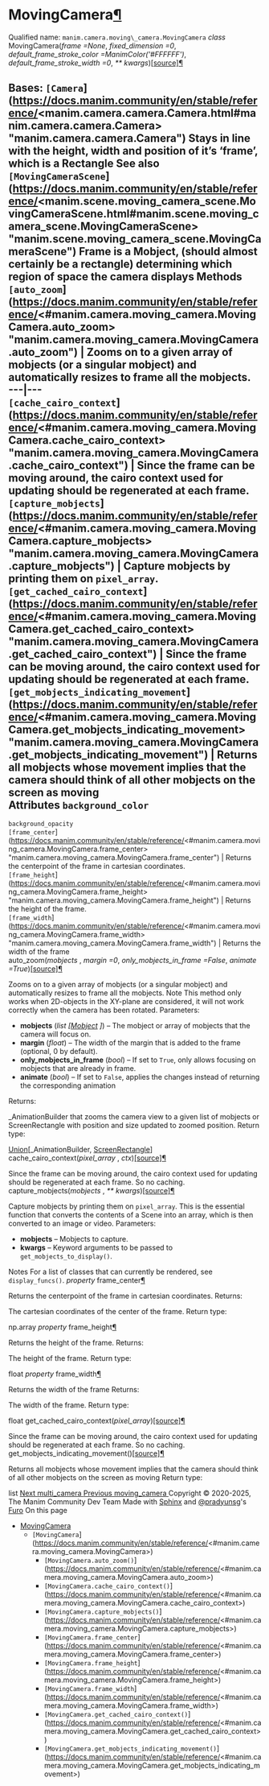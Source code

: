 # MovingCamera[¶](https://docs.manim.community/en/stable/reference/<#movingcamera> "Link to this heading")
Qualified name: `manim.camera.moving\_camera.MovingCamera`
_class_ MovingCamera(_frame =None_, _fixed_dimension =0_, _default_frame_stroke_color =ManimColor('#FFFFFF')_, _default_frame_stroke_width =0_, _** kwargs_)[[source]](https://docs.manim.community/en/stable/reference/<../_modules/manim/camera/moving_camera.html#MovingCamera>)[¶](https://docs.manim.community/en/stable/reference/<#manim.camera.moving_camera.MovingCamera> "Link to this definition")
    
Bases: `[Camera`](https://docs.manim.community/en/stable/reference/<manim.camera.camera.Camera.html#manim.camera.camera.Camera> "manim.camera.camera.Camera")
Stays in line with the height, width and position of it’s ‘frame’, which is a Rectangle
See also
`[MovingCameraScene`](https://docs.manim.community/en/stable/reference/<manim.scene.moving_camera_scene.MovingCameraScene.html#manim.scene.moving_camera_scene.MovingCameraScene> "manim.scene.moving_camera_scene.MovingCameraScene")
Frame is a Mobject, (should almost certainly be a rectangle) determining which region of space the camera displays
Methods
`[auto_zoom`](https://docs.manim.community/en/stable/reference/<#manim.camera.moving_camera.MovingCamera.auto_zoom> "manim.camera.moving_camera.MovingCamera.auto_zoom") | Zooms on to a given array of mobjects (or a singular mobject) and automatically resizes to frame all the mobjects.  
---|---  
`[cache_cairo_context`](https://docs.manim.community/en/stable/reference/<#manim.camera.moving_camera.MovingCamera.cache_cairo_context> "manim.camera.moving_camera.MovingCamera.cache_cairo_context") | Since the frame can be moving around, the cairo context used for updating should be regenerated at each frame.  
`[capture_mobjects`](https://docs.manim.community/en/stable/reference/<#manim.camera.moving_camera.MovingCamera.capture_mobjects> "manim.camera.moving_camera.MovingCamera.capture_mobjects") | Capture mobjects by printing them on `pixel_array`.  
`[get_cached_cairo_context`](https://docs.manim.community/en/stable/reference/<#manim.camera.moving_camera.MovingCamera.get_cached_cairo_context> "manim.camera.moving_camera.MovingCamera.get_cached_cairo_context") | Since the frame can be moving around, the cairo context used for updating should be regenerated at each frame.  
`[get_mobjects_indicating_movement`](https://docs.manim.community/en/stable/reference/<#manim.camera.moving_camera.MovingCamera.get_mobjects_indicating_movement> "manim.camera.moving_camera.MovingCamera.get_mobjects_indicating_movement") | Returns all mobjects whose movement implies that the camera should think of all other mobjects on the screen as moving  
Attributes
`background_color`  
---  
`background_opacity`  
`[frame_center`](https://docs.manim.community/en/stable/reference/<#manim.camera.moving_camera.MovingCamera.frame_center> "manim.camera.moving_camera.MovingCamera.frame_center") | Returns the centerpoint of the frame in cartesian coordinates.  
`[frame_height`](https://docs.manim.community/en/stable/reference/<#manim.camera.moving_camera.MovingCamera.frame_height> "manim.camera.moving_camera.MovingCamera.frame_height") | Returns the height of the frame.  
`[frame_width`](https://docs.manim.community/en/stable/reference/<#manim.camera.moving_camera.MovingCamera.frame_width> "manim.camera.moving_camera.MovingCamera.frame_width") | Returns the width of the frame  
auto_zoom(_mobjects_ , _margin =0_, _only_mobjects_in_frame =False_, _animate =True_)[[source]](https://docs.manim.community/en/stable/reference/<../_modules/manim/camera/moving_camera.html#MovingCamera.auto_zoom>)[¶](https://docs.manim.community/en/stable/reference/<#manim.camera.moving_camera.MovingCamera.auto_zoom> "Link to this definition")
    
Zooms on to a given array of mobjects (or a singular mobject) and automatically resizes to frame all the mobjects.
Note
This method only works when 2D-objects in the XY-plane are considered, it will not work correctly when the camera has been rotated.
Parameters:
    
  * **mobjects** (_list_ _[_[_Mobject_](https://docs.manim.community/en/stable/reference/<manim.mobject.mobject.Mobject.html#manim.mobject.mobject.Mobject> "manim.mobject.mobject.Mobject") _]_) – The mobject or array of mobjects that the camera will focus on.
  * **margin** (_float_) – The width of the margin that is added to the frame (optional, 0 by default).
  * **only_mobjects_in_frame** (_bool_) – If set to `True`, only allows focusing on mobjects that are already in frame.
  * **animate** (_bool_) – If set to `False`, applies the changes instead of returning the corresponding animation


Returns:
    
_AnimationBuilder that zooms the camera view to a given list of mobjects or ScreenRectangle with position and size updated to zoomed position.
Return type:
    
[Union](https://docs.manim.community/en/stable/reference/<manim.mobject.geometry.boolean_ops.Union.html#manim.mobject.geometry.boolean_ops.Union> "manim.mobject.geometry.boolean_ops.Union")[_AnimationBuilder, [ScreenRectangle](https://docs.manim.community/en/stable/reference/<manim.mobject.frame.ScreenRectangle.html#manim.mobject.frame.ScreenRectangle> "manim.mobject.frame.ScreenRectangle")]
cache_cairo_context(_pixel_array_ , _ctx_)[[source]](https://docs.manim.community/en/stable/reference/<../_modules/manim/camera/moving_camera.html#MovingCamera.cache_cairo_context>)[¶](https://docs.manim.community/en/stable/reference/<#manim.camera.moving_camera.MovingCamera.cache_cairo_context> "Link to this definition")
    
Since the frame can be moving around, the cairo context used for updating should be regenerated at each frame. So no caching.
capture_mobjects(_mobjects_ , _** kwargs_)[[source]](https://docs.manim.community/en/stable/reference/<../_modules/manim/camera/moving_camera.html#MovingCamera.capture_mobjects>)[¶](https://docs.manim.community/en/stable/reference/<#manim.camera.moving_camera.MovingCamera.capture_mobjects> "Link to this definition")
    
Capture mobjects by printing them on `pixel_array`.
This is the essential function that converts the contents of a Scene into an array, which is then converted to an image or video.
Parameters:
    
  * **mobjects** – Mobjects to capture.
  * **kwargs** – Keyword arguments to be passed to `get_mobjects_to_display()`.


Notes
For a list of classes that can currently be rendered, see `display_funcs()`.
_property_ frame_center[¶](https://docs.manim.community/en/stable/reference/<#manim.camera.moving_camera.MovingCamera.frame_center> "Link to this definition")
    
Returns the centerpoint of the frame in cartesian coordinates.
Returns:
    
The cartesian coordinates of the center of the frame.
Return type:
    
np.array
_property_ frame_height[¶](https://docs.manim.community/en/stable/reference/<#manim.camera.moving_camera.MovingCamera.frame_height> "Link to this definition")
    
Returns the height of the frame.
Returns:
    
The height of the frame.
Return type:
    
float
_property_ frame_width[¶](https://docs.manim.community/en/stable/reference/<#manim.camera.moving_camera.MovingCamera.frame_width> "Link to this definition")
    
Returns the width of the frame
Returns:
    
The width of the frame.
Return type:
    
float
get_cached_cairo_context(_pixel_array_)[[source]](https://docs.manim.community/en/stable/reference/<../_modules/manim/camera/moving_camera.html#MovingCamera.get_cached_cairo_context>)[¶](https://docs.manim.community/en/stable/reference/<#manim.camera.moving_camera.MovingCamera.get_cached_cairo_context> "Link to this definition")
    
Since the frame can be moving around, the cairo context used for updating should be regenerated at each frame. So no caching.
get_mobjects_indicating_movement()[[source]](https://docs.manim.community/en/stable/reference/<../_modules/manim/camera/moving_camera.html#MovingCamera.get_mobjects_indicating_movement>)[¶](https://docs.manim.community/en/stable/reference/<#manim.camera.moving_camera.MovingCamera.get_mobjects_indicating_movement> "Link to this definition")
    
Returns all mobjects whose movement implies that the camera should think of all other mobjects on the screen as moving
Return type:
    
list
[ Next multi_camera ](https://docs.manim.community/en/stable/reference/<manim.camera.multi_camera.html>) [ Previous moving_camera ](https://docs.manim.community/en/stable/reference/<manim.camera.moving_camera.html>)
Copyright © 2020-2025, The Manim Community Dev Team 
Made with [Sphinx](https://docs.manim.community/en/stable/reference/<https:/www.sphinx-doc.org/>) and [@pradyunsg](https://docs.manim.community/en/stable/reference/<https:/pradyunsg.me>)'s [Furo](https://docs.manim.community/en/stable/reference/<https:/github.com/pradyunsg/furo>)
On this page 
  * [MovingCamera](https://docs.manim.community/en/stable/reference/<#>)
    * `[MovingCamera`](https://docs.manim.community/en/stable/reference/<#manim.camera.moving_camera.MovingCamera>)
      * `[MovingCamera.auto_zoom()`](https://docs.manim.community/en/stable/reference/<#manim.camera.moving_camera.MovingCamera.auto_zoom>)
      * `[MovingCamera.cache_cairo_context()`](https://docs.manim.community/en/stable/reference/<#manim.camera.moving_camera.MovingCamera.cache_cairo_context>)
      * `[MovingCamera.capture_mobjects()`](https://docs.manim.community/en/stable/reference/<#manim.camera.moving_camera.MovingCamera.capture_mobjects>)
      * `[MovingCamera.frame_center`](https://docs.manim.community/en/stable/reference/<#manim.camera.moving_camera.MovingCamera.frame_center>)
      * `[MovingCamera.frame_height`](https://docs.manim.community/en/stable/reference/<#manim.camera.moving_camera.MovingCamera.frame_height>)
      * `[MovingCamera.frame_width`](https://docs.manim.community/en/stable/reference/<#manim.camera.moving_camera.MovingCamera.frame_width>)
      * `[MovingCamera.get_cached_cairo_context()`](https://docs.manim.community/en/stable/reference/<#manim.camera.moving_camera.MovingCamera.get_cached_cairo_context>)
      * `[MovingCamera.get_mobjects_indicating_movement()`](https://docs.manim.community/en/stable/reference/<#manim.camera.moving_camera.MovingCamera.get_mobjects_indicating_movement>)


